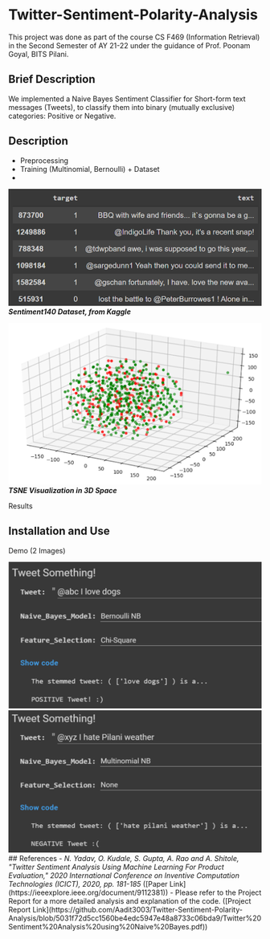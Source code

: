 # Twitter-Sentiment-Polarity-Analysis
This project was done as part of the course CS F469 (Information Retrieval) in the Second Semester of AY 21-22 under the guidance of Prof. Poonam Goyal, BITS Pilani.

## Brief Description
We implemented a Naive Bayes Sentiment Classifier for Short-form text messages (Tweets), to classify them into binary (mutually exclusive) categories: Positive or Negative.

## Description

- Preprocessing
-  Training (Multinomial, Bernoulli) + Dataset
-  
<img src="https://github.com/Aadit3003/Twitter-Sentiment-Polarity-Analysis/blob/5031f72d5cc1560be4edc5947e48a8733c06bda9/Assets/Sentiment%20140%20Dataset.png"><br/>
<em><b>Sentiment140 Dataset, from Kaggle</b></em>

<img src="https://github.com/Aadit3003/Twitter-Sentiment-Polarity-Analysis/blob/5031f72d5cc1560be4edc5947e48a8733c06bda9/Assets/3D%20Embedding%20TSNE.png"><br/>
<em><b>TSNE Visualization in 3D Space</b></em>

Results

## Installation and Use

Demo (2 Images)

<img src="https://github.com/Aadit3003/Twitter-Sentiment-Polarity-Analysis/blob/0973bdf2d4fe1af3baa6e3773bcde0da8b5450b6/Assets/Positive%20Tweet.png">
<img src="https://github.com/Aadit3003/Twitter-Sentiment-Polarity-Analysis/blob/0973bdf2d4fe1af3baa6e3773bcde0da8b5450b6/Assets/Negative%20Tweet.png">
## References
- <em>N. Yadav, O. Kudale, S. Gupta, A. Rao and A. Shitole, "Twitter Sentiment Analysis Using Machine Learning For Product Evaluation," 2020 International Conference on Inventive Computation Technologies (ICICT), 2020, pp. 181-185</em> ([Paper Link](https://ieeexplore.ieee.org/document/9112381))
- Please refer to the Project Report for a more detailed analysis and explanation of the code. ([Project Report Link](https://github.com/Aadit3003/Twitter-Sentiment-Polarity-Analysis/blob/5031f72d5cc1560be4edc5947e48a8733c06bda9/Twitter%20Sentiment%20Analysis%20using%20Naive%20Bayes.pdf))
